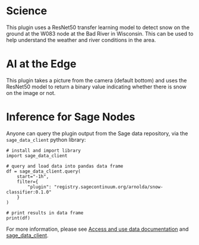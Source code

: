 # Science

This plugin uses a ResNet50 transfer learning model to detect snow on the ground at the W083 node at the Bad River in Wisconsin. This can be used to help understand the weather and river conditions in the area.

# AI at the Edge

This plugin takes a picture from the camera (default bottom) and uses the ResNet50 model to return a binary value indicating whether there is snow on the image or not. 


# Inference for Sage Nodes

Anyone can query the plugin output from the Sage data repository, via the `sage_data_client` python library: 
```
# install and import library
import sage_data_client

# query and load data into pandas data frame
df = sage_data_client.query(
    start="-1h",
    filter={
        "plugin": "registry.sagecontinuum.org/arnolda/snow-classifier:0.1.0"
    }
)

# print results in data frame
print(df)

```
For more information, please see [Access and use data documentation](https://docs.sagecontinuum.org/docs/tutorials/accessing-data) and [sage_data_client](https://pypi.org/project/sage-data-client/).